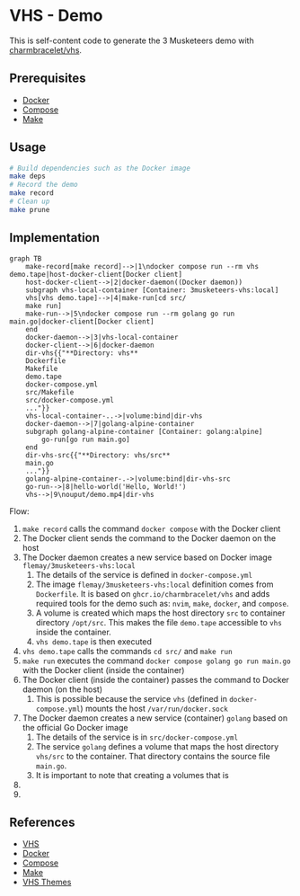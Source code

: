 # VHS - Demo

This is self-content code to generate the 3 Musketeers demo with [charmbracelet/vhs](https://github.com/charmbracelet/vhs).

## Prerequisites

- [Docker](https://www.docker.com/)
- [Compose](https://docs.docker.com/compose/)
- [Make](https://www.gnu.org/software/make/)

## Usage

```bash
# Build dependencies such as the Docker image
make deps
# Record the demo
make record
# Clean up
make prune
```

## Implementation

```mermaid
graph TB
    make-record[make record]-->|1\ndocker compose run --rm vhs demo.tape|host-docker-client[Docker client]
    host-docker-client-->|2|docker-daemon((Docker daemon))
    subgraph vhs-local-container [Container: 3musketeers-vhs:local]
    vhs[vhs demo.tape]-->|4|make-run[cd src/
    make run]
    make-run-->|5\ndocker compose run --rm golang go run main.go|docker-client[Docker client]
    end
    docker-daemon-->|3|vhs-local-container
    docker-client-->|6|docker-daemon
    dir-vhs{{"**Directory: vhs**
    Dockerfile
    Makefile
    demo.tape
    docker-compose.yml
    src/Makefile
    src/docker-compose.yml
    ..."}}
    vhs-local-container-..->|volume:bind|dir-vhs
    docker-daemon-->|7|golang-alpine-container
    subgraph golang-alpine-container [Container: golang:alpine]
        go-run[go run main.go]
    end
    dir-vhs-src{{"**Directory: vhs/src**
    main.go
    ..."}}
    golang-alpine-container-.->|volume:bind|dir-vhs-src
    go-run-->|8|hello-world('Hello, World!')
    vhs-->|9\nouput/demo.mp4|dir-vhs
```

Flow:

1. `make record` calls the command `docker compose` with the Docker client
2. The Docker client sends the command to the Docker daemon on the host
3. The Docker daemon creates a new service based on Docker image `flemay/3musketeers-vhs:local`
	1. The details of the service is defined in `docker-compose.yml`
	1. The image `flemay/3musketeers-vhs:local` definition comes from `Dockerfile`. It is based on `ghcr.io/charmbracelet/vhs` and adds required tools for the demo such as: `nvim`, `make`, `docker`, and `compose`.
	1. A volume is created which maps the host directory `src` to container directory `/opt/src`. This makes the file `demo.tape` accessible to `vhs` inside the container.
	1. `vhs demo.tape` is then executed
4. `vhs demo.tape` calls the commands `cd src/` and `make run`
5. `make run` executes the command `docker compose golang go run main.go` with the Docker client (inside the container)
6. The Docker client (inside the container) passes the command to Docker daemon (on the host)
	1. This is possible because the service `vhs` (defined in `docker-compose.yml`) mounts the host `/var/run/docker.sock`
7. The Docker daemon creates a new service (container) `golang` based on the official Go Docker image
	1. The details of the service is in `src/docker-compose.yml`
	1. The service `golang` defines a volume that maps the host directory `vhs/src` to the container. That directory contains the source file `main.go`.
	1. It is important to note that creating a volumes that is
8.
9.

## References

- [VHS](https://github.com/charmbracelet/vhs)
- [Docker](https://www.docker.com/)
- [Compose](https://docs.docker.com/compose/)
- [Make](https://www.gnu.org/software/make/)
- [VHS Themes](https://github.com/flemay/vhs-themes)
